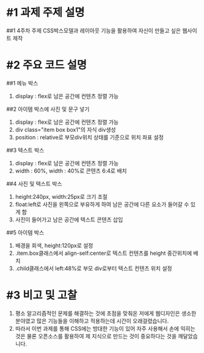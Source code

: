 #1 과제 주제 설명
================
##1 4주차 주제 CSS박스모델과 레이아웃 
    기능을 활용하여 자신이 만들고 싶은 웹사이트 제작

#2 주요 코드 설명
================
##1 메뉴 박스
1. display : flex로 남은 공간에 컨텐츠 정렬 가능

##2 아이템 박스에 사진 및 문구 넣기
1. display : flex로 남은 공간에 컨텐츠 정렬 가능
2. div class="item box box1"의 자식 div생성
3. position : relative로 부모div위치 상태를 기준으로 위치 좌표 설정

##3 텍스트 박스
1. display : flex로 남은 공간에 컨텐츠 정렬 가능
2. width : 60%, width : 40%로 콘텐츠 6:4로 배치

##4 사진 및 텍스트 박스
1. height:240px, width:25px로 크기 조절
2. float:left로 사진을 왼쪽으로 부유하게 하여 
    남은 공간에 다른 요소가 들어갈 수 있게 함
3. 사진이 들어가고 남은 공간에 텍스트 콘텐츠 삽입

##5 아이템 박스
1. 배경을 회색, height:120px로 설정
2. .item.box클래스에서 align-self:center로 
    텍스트 컨텐츠를 height 중간위치에 배치
3. .child클래스에서 left:48%로 부모 div로부터 
    텍스트 컨텐츠 위치 설정

#3 비고 및 고찰
==============
1. 평소 알고리즘적인 문제를 해결하는 것에 초점을 맞춰온 저에게 웹디자인은 
    생소한 분야였고 많은 기능들을 이해하고 적용하는데 시간이 오래걸렸습니다. 
2. 따라서 이번 과제를 통해 CSS에는 방대한 기능이 있어 자주 사용해서 손에 익히는 것은 물론 
    오픈소스를 활용하여 제 지식으로 만드는 것이 중요하다는 것을 깨달았습니다.